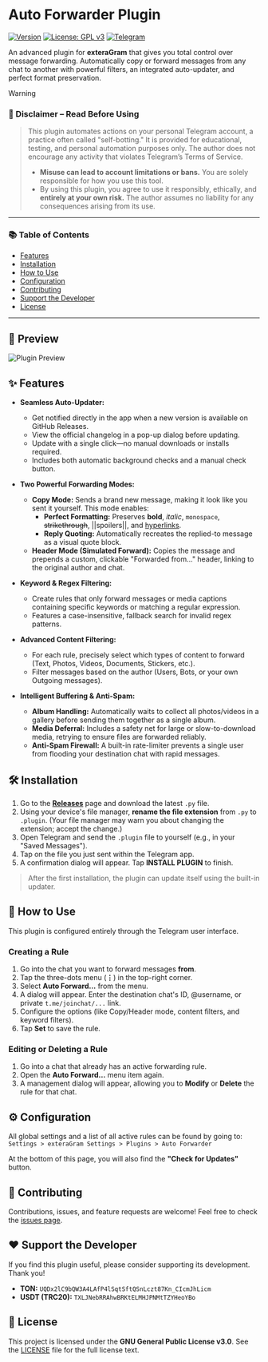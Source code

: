 # Auto Forwarder Plugin

[![Version](https://img.shields.io/badge/version-1.6.5-blue.svg)](https://github.com/0x11DFE/Auto-Forwarder-Plugin/releases)
[![License: GPL v3](https://img.shields.io/badge/License-GPLv3-blue.svg)](https://www.gnu.org/licenses/gpl-3.0)
[![Telegram](https://img.shields.io/badge/author-%40T3SL4-blue.svg)](https://t.me/T3SL4)

An advanced plugin for **exteraGram** that gives you total control over message forwarding. Automatically copy or forward messages from any chat to another with powerful filters, an integrated auto-updater, and perfect format preservation.

> [!WARNING]
> ### 🔐 Disclaimer – Read Before Using
> > This plugin automates actions on your personal Telegram account, a practice often called "self-botting." It is provided for educational, testing, and personal automation purposes only. The author does not encourage any activity that violates Telegram’s Terms of Service.
> > - **Misuse can lead to account limitations or bans.** You are solely responsible for how you use this tool.
> > - By using this plugin, you agree to use it responsibly, ethically, and **entirely at your own risk.** The author assumes no liability for any consequences arising from its use.

---

### 📚 Table of Contents
* [Features](#-features)
* [Installation](#%EF%B8%8F-installation)
* [How to Use](#-how-to-use)
* [Configuration](#%EF%B8%8F-configuration)
* [Contributing](#-contributing)
* [Support the Developer](#%EF%B8%8F-support-the-developer)
* [License](#-license)

---

## 📸 Preview

![Plugin Preview](https://github.com/0x11DFE/Auto-Forwarder-Plugin/raw/refs/heads/main/auto_forwarder_preview.gif)


## ✨ Features

* **Seamless Auto-Updater:**
    * Get notified directly in the app when a new version is available on GitHub Releases.
    * View the official changelog in a pop-up dialog before updating.
    * Update with a single click—no manual downloads or installs required.
    * Includes both automatic background checks and a manual check button.

* **Two Powerful Forwarding Modes:**
    * **Copy Mode:** Sends a brand new message, making it look like you sent it yourself. This mode enables:
        * **Perfect Formatting:** Preserves **bold**, *italic*, `monospace`, ~~strikethrough~~, ||spoilers||, and [hyperlinks](https://telegram.org).
        * **Reply Quoting:** Automatically recreates the replied-to message as a visual quote block.
    * **Header Mode (Simulated Forward):** Copies the message and prepends a custom, clickable "Forwarded from..." header, linking to the original author and chat.

* **Keyword & Regex Filtering:**
    * Create rules that only forward messages or media captions containing specific keywords or matching a regular expression.
    * Features a case-insensitive, fallback search for invalid regex patterns.

* **Advanced Content Filtering:**
    * For each rule, precisely select which types of content to forward (Text, Photos, Videos, Documents, Stickers, etc.).
    * Filter messages based on the author (Users, Bots, or your own Outgoing messages).

* **Intelligent Buffering & Anti-Spam:**
    * **Album Handling:** Automatically waits to collect all photos/videos in a gallery before sending them together as a single album.
    * **Media Deferral:** Includes a safety net for large or slow-to-download media, retrying to ensure files are forwarded reliably.
    * **Anti-Spam Firewall:** A built-in rate-limiter prevents a single user from flooding your destination chat with rapid messages.


## 🛠️ Installation

1.  Go to the [**Releases**](https://github.com/0x11DFE/Auto-Forwarder-Plugin/releases) page and download the latest `.py` file.
2.  Using your device's file manager, **rename the file extension** from `.py` to `.plugin`. (Your file manager may warn you about changing the extension; accept the change.)
3.  Open Telegram and send the `.plugin` file to yourself (e.g., in your "Saved Messages").
4.  Tap on the file you just sent within the Telegram app.
5.  A confirmation dialog will appear. Tap **INSTALL PLUGIN** to finish.

> After the first installation, the plugin can update itself using the built-in updater.

## 📖 How to Use

This plugin is configured entirely through the Telegram user interface.

### Creating a Rule
1.  Go into the chat you want to forward messages **from**.
2.  Tap the three-dots menu (**⋮**) in the top-right corner.
3.  Select **Auto Forward...** from the menu.
4.  A dialog will appear. Enter the destination chat's ID, @username, or private `t.me/joinchat/...` link.
5.  Configure the options (like Copy/Header mode, content filters, and keyword filters).
6.  Tap **Set** to save the rule.

### Editing or Deleting a Rule
1.  Go into a chat that already has an active forwarding rule.
2.  Open the **Auto Forward...** menu item again.
3.  A management dialog will appear, allowing you to **Modify** or **Delete** the rule for that chat.

## ⚙️ Configuration

All global settings and a list of all active rules can be found by going to:
`Settings > exteraGram Settings > Plugins > Auto Forwarder`

At the bottom of this page, you will also find the **"Check for Updates"** button.


## 🤝 Contributing

Contributions, issues, and feature requests are welcome! Feel free to check the [issues page](https://github.com/0x11DFE/Auto-Forwarder-Plugin/issues).

## ❤️ Support the Developer

If you find this plugin useful, please consider supporting its development. Thank you!

* **TON:** ``UQDx2lC9bQW3A4LAfP4lSqtSftQSnLczt87Kn_CIcmJhLicm``
* **USDT (TRC20):** ``TXLJNebRRAhwBRKtELMHJPNMtTZYHeoYBo``


## 📜 License

This project is licensed under the **GNU General Public License v3.0**. See the [LICENSE](https://www.gnu.org/licenses/gpl-3.0.html) file for the full license text.
